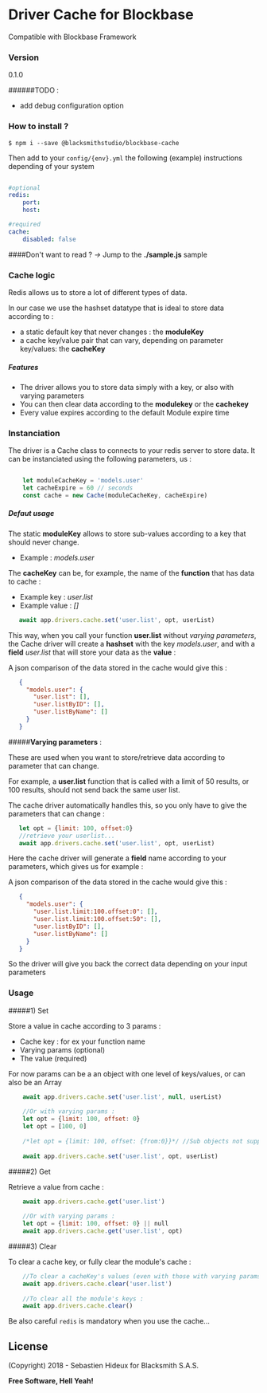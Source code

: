 # Driver Cache for Blockbase
Compatible with Blockbase Framework

### Version
0.1.0

######TODO : 
- add debug configuration option

### How to install ?
```shell
$ npm i --save @blacksmithstudio/blockbase-cache
```

Then add to your `config/{env}.yml` the following (example) instructions depending of your system
```yaml

#optional
redis:  
    port: 
    host:

#required 
cache: 
    disabled: false
```
####Don't want to read ?
*->* Jump to the **./sample.js** sample

### Cache logic

Redis allows us to store a lot of different types of data.

In our case we use the hashset datatype that is ideal to store data according to :
 - a static default key that never changes : the **moduleKey**
 - a cache key/value pair that can vary, depending on parameter key/values: the **cacheKey**
 
 ##### Features
 - The driver allows you to store data simply with a key, or also with varying parameters
 - You can then clear data according to the **modulekey** or the **cachekey**
 - Every value expires according to the default Module expire time 

### Instanciation
The driver is a Cache class to connects to your redis server to store data.
It can be instanciated using the following parameters, us : 

```js

    let moduleCacheKey = 'models.user'
    let cacheExpire = 60 // seconds
    const cache = new Cache(moduleCacheKey, cacheExpire) 
```

 ##### Defaut usage
 
 The static **moduleKey** allows to store sub-values according to a key that should never change. 
 - Example : *models.user* 
 
 The **cacheKey** can be, for example, the name of the **function** that has data to cache :
 - Example key : *user.list*
 - Example value : *[]*
 
 ```js
    await app.drivers.cache.set('user.list', opt, userList)
 ```
 
 This way, when you call your function **user.list** without _varying parameters_, 
 the Cache driver will create a **hashset** with the key *models.user*, and with a **field** *user.list* 
 that will store your data as the **value** :
 
 A json comparison of the data stored in the cache would give this : 
 ```json
    {
      "models.user": {
        "user.list": [],
        "user.listByID": [],
        "user.listByName": []
      }
    }
 ``` 
 
 
 #####**Varying parameters** :
 
 These are used when you want to store/retrieve data according to parameter that can change.
 
 For example, a **user.list** function that is called with a limit of 50 results, or 100 results, 
 should not send back the same user list. 
 
 The cache driver automatically handles this, so you only have to give the parameters that can change : 
 
 ```js
    let opt = {limit: 100, offset:0}
    //retrieve your userlist...
    await app.drivers.cache.set('user.list', opt, userList)
 ```

Here the cache driver will generate a **field** name according to your parameters, which gives us for example :

 A json comparison of the data stored in the cache would give this : 
 ```json
    {
      "models.user": {
        "user.list.limit:100.offset:0": [],
        "user.list.limit:100.offset:50": [],
        "user.listByID": [],
        "user.listByName": []
      }
    }
 ``` 
So the driver will give you back the correct data depending on your input parameters


### Usage

#####1) Set

Store a value in cache according to 3 params : 
- Cache key : for ex your function name
- Varying params (optional) 
- The value (required)

For now params can be a an object with one level of keys/values, or can also be an Array

```js
    await app.drivers.cache.set('user.list', null, userList)
    
    //Or with varying params :
    let opt = {limit: 100, offset: 0}
    let opt = [100, 0]
    
    /*let opt = {limit: 100, offset: {from:0}}*/ //Sub objects not supported yet
    
    await app.drivers.cache.set('user.list', opt, userList)
```

#####2) Get

Retrieve a value from cache :

```js
    await app.drivers.cache.get('user.list')
    
    //Or with varying params :
    let opt = {limit: 100, offset: 0} || null
    await app.drivers.cache.get('user.list', opt) 
```

#####3) Clear

To clear a cache key, or fully clear the module's cache :

```js
    //To clear a cacheKey's values (even with those with varying params) 
    await app.drivers.cache.clear('user.list')
    
    //To clear all the module's keys :
    await app.drivers.cache.clear()
```

Be also careful `redis` is mandatory when you use the cache...

License
----

(Copyright) 2018 - Sebastien Hideux for Blacksmith S.A.S.


**Free Software, Hell Yeah!**

[Node.js]:https://nodejs.org/en
[NPM]:https://www.npmjs.com
